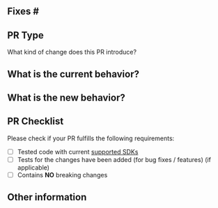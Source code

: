 <!-- When opening a PR, start by forking this repository. Then, based on the type of change you're making you'll need to create a new branch from either the `master` or `live` branches:

For documentation for new features, please base your fork off the master branch.

If you have a typo or existing document improvement to an already shipped feature, please base your change off of the [live branch](https://github.com/MicrosoftDocs/WindowsCommunityToolkitDocs/tree/live).  This will allow us to get the change to the published documentation between releases.

We will periodically merge updates from the live branch to master to keep master in-sync with the published docs.  When we make a new release, we will push master to the live branch in order to publish documentation for new features.

Documentation Links
- [Staging review from 'master' branch](https://review.docs.microsoft.com/windows/communitytoolkit/?branch=master)
- [Live site from 'live' branch](https://docs.microsoft.com/windows/communitytoolkit) -->

## Fixes # <!-- Link to relevant issue (for ex: #1234) which will create reference to the associated issue once the PR is created. -->

<!-- Add a brief overview here of the feature/bug & fix. -->

## PR Type
What kind of change does this PR introduce?
<!-- Please uncomment one or more that apply to this PR. -->

<!-- - Bugfix -->
<!-- - Feature -->
<!-- - Code style update (formatting) -->
<!-- - Refactoring (no functional changes, no api changes) -->
<!-- - Build or CI related changes -->
<!-- - Documentation content changes -->
<!-- - Other... Please describe: -->


## What is the current behavior?
<!-- Please describe the current behavior that you are modifying, or link to a relevant issue. -->


## What is the new behavior?
<!-- Describe how was this issue resolved or changed? -->


## PR Checklist

Please check if your PR fulfills the following requirements:

- [ ] Tested code with current [supported SDKs](https://github.com/MicrosoftDocs/WindowsCommunityToolkitDocs/blob/master/docs/toc.md#controls)
- [ ] Tests for the changes have been added (for bug fixes / features) (if applicable)
- [ ] Contains **NO** breaking changes

<!-- If this PR contains a breaking change, please describe the impact and migration path for existing applications below. 
     Please note that breaking changes are likely to be rejected. -->


## Other information
